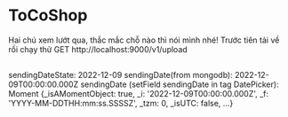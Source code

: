 # ToCoShop
Hai chú xem lướt qua, thắc mắc chỗ nào thì nói mình nhé!
Trước tiên tải về rồi chạy thử GET http://localhost:9000/v1/upload

##
sendingDateState: 2022-12-09
sendingDate(from mongodb): 2022-12-09T00:00:00.000Z
sendingDate (setField sendingDate in tag DatePicker): Moment {_isAMomentObject: true, _i: '2022-12-09T00:00:00.000Z', _f: 'YYYY-MM-DDTHH:mm:ss.SSSSZ', _tzm: 0, _isUTC: false, …}